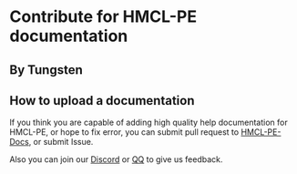 # Contribute for HMCL-PE documentation

## By Tungsten

## How to upload a documentation

If you think you are capable of adding high quality help documentation for HMCL-PE, or hope to fix error, you can submit pull request to [HMCL-PE-Docs](https://github.com/Tungstend/HMCL-PE-Docs), or submit Issue.

Also you can join our [Discord](https://discord.gg/c79XjKHy4S) or [QQ](https://jq.qq.com/?_wv=1027&k=PomNnDJW) to give us feedback.